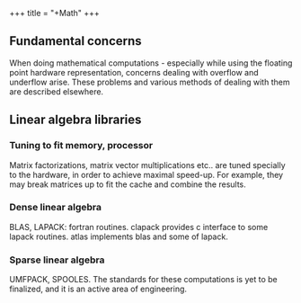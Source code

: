 +++
title = "+Math"
+++

## Fundamental concerns
When doing mathematical computations - especially while using the floating point hardware representation, concerns dealing with overflow and underflow arise. These problems and various methods of dealing with them are described elsewhere.

## Linear algebra libraries
### Tuning to fit memory, processor
Matrix factorizations, matrix vector multiplications etc.. are tuned specially to the hardware, in order to achieve maximal speed-up. For example, they may break matrices up to fit the cache and combine the results.

### Dense linear algebra
BLAS, LAPACK: fortran routines. clapack provides c interface to some lapack routines. atlas implements blas and some of lapack.

### Sparse linear algebra
UMFPACK, SPOOLES. The standards for these computations is yet to be finalized, and it is an active area of engineering.
